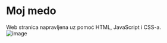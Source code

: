 # Moj medo

Web stranica napravljena uz pomoć HTML, JavaScript i CSS-a.<br/>
![image](https://user-images.githubusercontent.com/85080039/223426111-a1ab594e-9934-4b13-b205-703abedccc2f.png)
